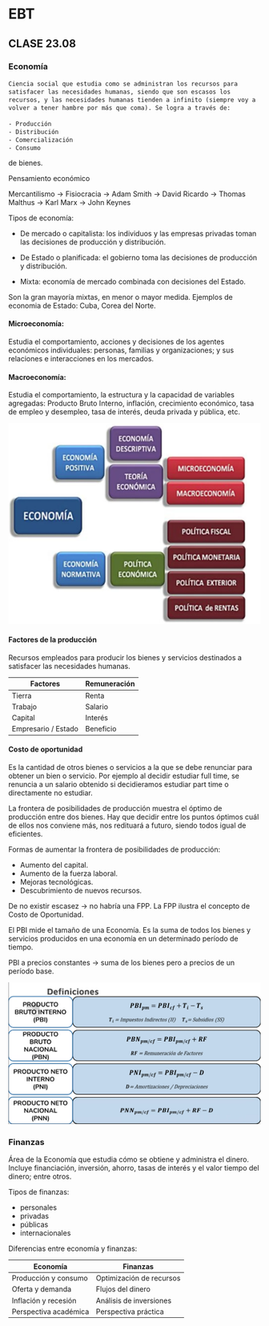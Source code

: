 # EBT

## CLASE 23.08

### Economía

    Ciencia social que estudia como se administran los recursos para satisfacer las necesidades humanas, siendo que son escasos los recursos, y las necesidades humanas tienden a infinito (siempre voy a volver a tener hambre por más que coma). Se logra a través de:
    
    - Producción
    - Distribución
    - Comercialización
    - Consumo
    
de bienes. 

Pensamiento económico

Mercantilismo -> Fisiocracia -> Adam Smith -> David Ricardo -> Thomas Malthus -> Karl Marx -> John Keynes

Tipos de economía:

- De mercado o capitalista: los individuos y las empresas privadas toman las decisiones de producción y distribución.

- De Estado o planificada: el gobierno toma las decisiones de producción y distribución.

- Mixta: economía de mercado combinada con decisiones del Estado.

Son la gran mayoría mixtas, en menor o mayor medida.
Ejemplos de economia de Estado: Cuba, Corea del Norte.

#### Microeconomía: 

Estudia el comportamiento, acciones y decisiones de los agentes económicos individuales: personas, familias y organizaciones; y sus relaciones e interacciones en los mercados.

#### Macroeconomía:

Estudia el comportamiento, la estructura y la capacidad de variables agregadas: Producto Bruto Interno, inflación, crecimiento económico, tasa de empleo y desempleo, tasa de interés, deuda privada y pública, etc.

![Economía positiva vs normativa](imagenes/tipos_economia.png)

#### Factores de la producción

Recursos empleados para producir los bienes y servicios destinados a satisfacer las necesidades humanas.

| Factores              | Remuneración |
|-----------------------|--------------|
| Tierra                | Renta        |
| Trabajo               | Salario      |
| Capital               | Interés      |
| Empresario / Estado   | Beneficio    |

#### Costo de oportunidad

Es la cantidad de otros bienes o servicios a la que se debe renunciar para obtener un bien o servicio. Por ejemplo al decidir estudiar full time, se renuncia a un salario obtenido si decidieramos estudiar part time o directamente no estudiar.

La frontera de posibilidades de producción muestra el óptimo de producción entre dos bienes. Hay que decidir entre los puntos óptimos cuál de ellos nos conviene más, nos redituará a futuro, siendo todos igual de eficientes.

Formas de aumentar la frontera de posibilidades de producción:

- Aumento del capital.
- Aumento de la fuerza laboral.
- Mejoras tecnológicas.
- Descubrimiento de nuevos recursos.

De no existir escasez -> no habría una FPP.
La FPP ilustra el concepto de Costo de Oportunidad.

El PBI mide el tamaño de una Economía. Es la suma de todos los bienes y servicios producidos en una economía en un determinado período de tiempo. 

PBI a precios constantes -> suma de los bienes pero a precios de un período base.

![PBI vs PBN vs](imagenes/pbi_vs_pbn_vs.png)

### Finanzas

Área de la Economía que estudia cómo se obtiene y administra el dinero. Incluye financiación, inversión, ahorro, tasas de interés y el valor tiempo del dinero; entre otros.

Tipos de finanzas:

- personales
- privadas 
- públicas
- internacionales

Diferencias entre economía y finanzas:

| Economía                            | Finanzas                        |
|-------------------------------------|---------------------------------|
| Producción y consumo                | Optimización de recursos        |
| Oferta y demanda                    | Flujos del dinero               |
| Inflación y recesión                | Análisis de inversiones         |
| Perspectiva académica               | Perspectiva práctica            |

